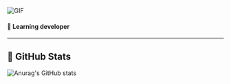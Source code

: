 ![GIF](https://media.giphy.com/media/E6jscXfv3AkWQ/giphy.gif)

#### 🐤 Learning developer

***

## 🧀 GitHub Stats

![Anurag's GitHub stats](https://github-readme-stats.vercel.app/api?username=BAEKYUJEONG&show_icons=true&theme=radical)


<!--
**BAEKYUJEONG/BAEKYUJEONG** is a ✨ _special_ ✨ repository because its `README.md` (this file) appears on your GitHub profile.

Here are some ideas to get you started:

- 🔭 I’m currently working on ...
- 🌱 I’m currently learning ...
- 👯 I’m looking to collaborate on ...
- 🤔 I’m looking for help with ...
- 💬 Ask me about ...
- 📫 How to reach me: ...
- 😄 Pronouns: ...
- ⚡ Fun fact: ...
-->
